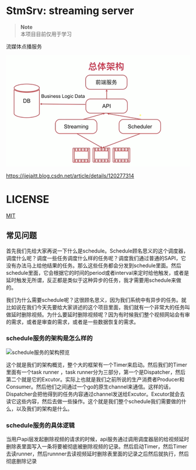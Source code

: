 # StmSrv: streaming server

> **Note**  
> 本项目目前仅用于学习

流媒体点播服务

![](image/Overall-architecture.png)

https://jiejaitt.blog.csdn.net/article/details/120277314

# LICENSE
[MIT](tps://github.com/JIeJaitt/stmsrv/blob/5aea553bd697a9906484eae470eac5b10123e9f8/LICENSE)




## 常见问题

首先我们先给大家再说一下什么是schedule。Schedule顾名思义的这个调度器，调度什么呢？调度一些任务调度什么样的任务呢？调度我们通过普通的SAPI，它没有办法马上给他结果的任务。那么这些任务都会分发到schedule里面。然后schedule里面，它会根据它的时间的period或者interval来定时给他触发，或者是延时触发无所谓，反正都是类似于这种异步的任务，我才需要用schedule来做的。

我们为什么需要schedule呢？这很顾名思义，因为我们系统中有异步的任务。就比如说在我们今天先要给大家讲述的这个项目里面，我们就有一个非常大的任务叫做延时删除视频。为什么要延时删除视频呢？因为有时候我们整个视频网站会有审的需求，或者是审查的需求，或者是一些数据恢复的需求。


### schedule服务的架构是怎么样的

<img width="591" alt="schedule服务的架构预览" src="https://github.com/JIeJaitt/goStreaming-on-demand-services/assets/77219045/91b1e6d6-a8f6-4a71-ac43-a06ed1348626">

这个就是我们的架构概览，整个大的框架有一个Timer来启动。然后我们的Timer里面有一个task runner ，task runner分为三部分，第一个是Dispatcher，然后第二个就是它的Excutor。实际上也就是我们之前所说的生产消费者Producer和Consumer。然后他们之间通过一个go的原生channel来通信。这样的话，Dispatcher会把他得到的任务内容通过channel发送给Excutor。Excutor就会去读它这些内容，然后去做一些操作。这个就是我们整个schedule我们需要做的什么，以及我们的架构是什么。

### schedule服务的具体逻辑

当用户api层发起删除视频的请求的时候，api服务通过调用调度器层的给视频延时删除表里面写入一条将要被彻底被删除视频的记录。然后启动Timer，然后Timer去读runner，然后runnner去读视频延时删除表里面的记录之后然后就执行，然后彻底删除记录






